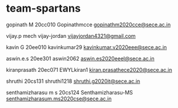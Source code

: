 # team-spartans
gopinath M
20cc010
Gopinathmcce
gopinathm2020cce@sece.ac.in

vijay.p
mech
vijay-jordan
vijayjordan4321@gmail.com

kavin G
20ee010
kavinkumar29
kavinkumar.v2020eee@sece.ac.in

aswin.e.s
20ee301
aswin2062
aswin.es2020eeel@sece.ac.in

kiranprasath
20ec071
EWYLkiran1
kiran.prasathece2020@sece.ac.in

shruthi
20cs131
shruthi1218
shruthi.g2020it@sece.ac.in

senthamizharasu m s
20cs124
Senthamizharasu-MS
senthamizharasum.ms2020cse@sece.ac.in